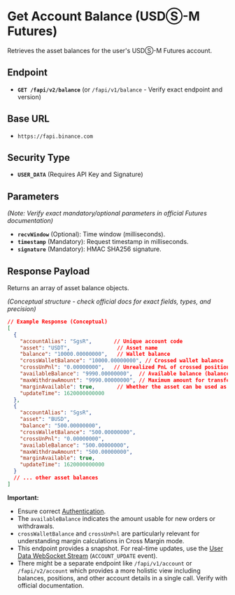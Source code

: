 # Get Account Balance (USDⓈ-M Futures)

Retrieves the asset balances for the user's USDⓈ-M Futures account.

## Endpoint

*   **`GET /fapi/v2/balance`** (or `/fapi/v1/balance` - Verify exact endpoint and version)

## Base URL

*   `https://fapi.binance.com`

## Security Type

*   **`USER_DATA`** (Requires API Key and Signature)

## Parameters

*(Note: Verify exact mandatory/optional parameters in official Futures documentation)*

*   **`recvWindow`** (Optional): Time window (milliseconds).
*   **`timestamp`** (Mandatory): Request timestamp in milliseconds.
*   **`signature`** (Mandatory): HMAC SHA256 signature.

## Response Payload

Returns an array of asset balance objects.

*(Conceptual structure - check official docs for exact fields, types, and precision)*

```json
// Example Response (Conceptual)
[
  {
    "accountAlias": "SgsR",       // Unique account code
    "asset": "USDT",               // Asset name
    "balance": "10000.00000000",   // Wallet balance
    "crossWalletBalance": "10000.00000000", // Crossed wallet balance
    "crossUnPnl": "0.00000000",   // Unrealized PnL of crossed positions
    "availableBalance": "9990.00000000",  // Available balance (balance - reserved)
    "maxWithdrawAmount": "9990.00000000", // Maximum amount for transfer-out
    "marginAvailable": true,       // Whether the asset can be used as margin in Multi-Assets mode
    "updateTime": 1620000000000
  },
  {
    "accountAlias": "SgsR", 
    "asset": "BUSD",
    "balance": "500.00000000",
    "crossWalletBalance": "500.00000000",
    "crossUnPnl": "0.00000000",
    "availableBalance": "500.00000000",
    "maxWithdrawAmount": "500.00000000",
    "marginAvailable": true,
    "updateTime": 1620000000000
  }
  // ... other asset balances
]
```

**Important:**
*   Ensure correct [Authentication](./../../authentication.md).
*   The `availableBalance` indicates the amount usable for new orders or withdrawals.
*   `crossWalletBalance` and `crossUnPnl` are particularly relevant for understanding margin calculations in Cross Margin mode.
*   This endpoint provides a snapshot. For real-time updates, use the [User Data WebSocket Stream](./../websocket/usds-m-futures.md) (`ACCOUNT_UPDATE` event).
*   There might be a separate endpoint like `/fapi/v1/account` or `/fapi/v2/account` which provides a more holistic view including balances, positions, and other account details in a single call. Verify with official documentation. 